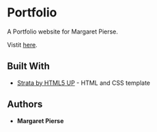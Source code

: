 # Portfolio

A Portfolio website for Margaret Pierse.

Vistit [here](https://mpierse.github.io/).

## Built With

* [Strata by HTML5 UP](https://html5up.net/strata) - HTML and CSS template

## Authors

* **Margaret Pierse** 

